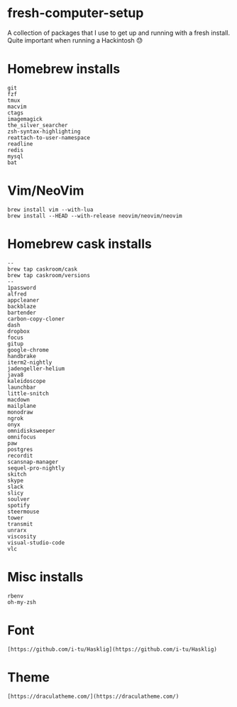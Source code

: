 # fresh-computer-setup
A collection of packages that I use to get up and running with a fresh install. Quite important when running a Hackintosh :sweat:

# Homebrew installs

```
git 
fzf
tmux
macvim
ctags
imagemagick
the_silver_searcher
zsh-syntax-highlighting
reattach-to-user-namespace
readline
redis
mysql
bat
```

# Vim/NeoVim

```
brew install vim --with-lua
brew install --HEAD --with-release neovim/neovim/neovim
```

# Homebrew cask installs

```
--
brew tap caskroom/cask
brew tap caskroom/versions
--
1password
alfred
appcleaner
backblaze
bartender
carbon-copy-cloner
dash
dropbox
focus
gitup
google-chrome
handbrake
iterm2-nightly
jadengeller-helium
java8
kaleidoscope
launchbar
little-snitch
macdown
mailplane
monodraw
ngrok
onyx
omnidisksweeper
omnifocus
paw
postgres
recordit
scansnap-manager
sequel-pro-nightly
skitch
skype
slack
slicy
soulver
spotify
steermouse
tower
transmit
unrarx
viscosity
visual-studio-code
vlc
```

# Misc installs

```
rbenv
oh-my-zsh
```

# Font
```
[https://github.com/i-tu/Hasklig](https://github.com/i-tu/Hasklig)
```

# Theme
```
[https://draculatheme.com/](https://draculatheme.com/)
```

